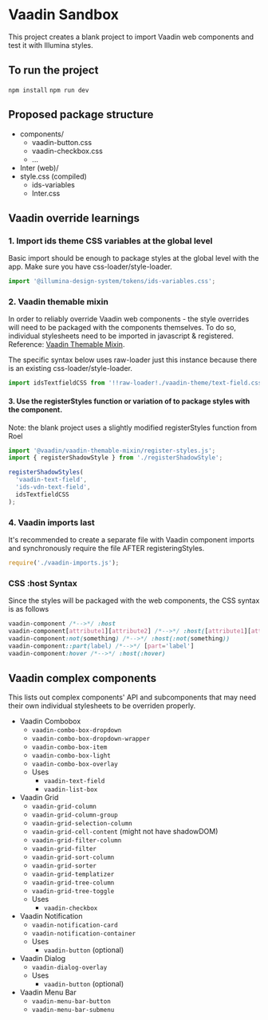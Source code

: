 # Vaadin Sandbox

This project creates a blank project to import Vaadin web components and test it with Illumina styles.

## To run the project

`npm install`
`npm run dev`

## Proposed package structure

- components/
  - vaadin-button.css
  - vaadin-checkbox.css
  - ...
- Inter (web)/
- style.css (compiled)
  - ids-variables
  - Inter.css

## Vaadin override learnings

### 1. Import ids theme CSS variables at the global level

Basic import should be enough to package styles at the global level with the app. Make sure you have css-loader/style-loader.

```javascript
import '@illumina-design-system/tokens/ids-variables.css';
```

### 2. Vaadin themable mixin

In order to reliably override Vaadin web components - the style overrides will need to be packaged with the components themselves. To do so, individual stylesheets need to be imported in javascript & registered. Reference: [Vaadin Themable Mixin](https://github.com/vaadin/vaadin-themable-mixin).

The specific syntax below uses raw-loader just this instance because there is an existing css-loader/style-loader.

```javascript
import idsTextfieldCSS from '!!raw-loader!./vaadin-theme/text-field.css';
```

#### 3. Use the registerStyles function or variation of to package styles with the component.

Note: the blank project uses a slightly modified registerStyles function from Roel

```javascript
import '@vaadin/vaadin-themable-mixin/register-styles.js';
import { registerShadowStyle } from './registerShadowStyle';

registerShadowStyles(
  'vaadin-text-field',
  'ids-vdn-text-field',
  idsTextfieldCSS
);
```

### 4. Vaadin imports last

It's recommended to create a separate file with Vaadin component imports and synchronously require the file AFTER registeringStyles.

```javascript
require('./vaadin-imports.js');
```

### CSS :host Syntax

Since the styles will be packaged with the web components, the CSS syntax is as follows

```css
vaadin-component /*-->*/ :host
vaadin-component[attribute1][attribute2] /*-->*/ :host([attribute1][attribute2])
vaadin-component:not(something) /*-->*/ :host(:not(something))
vaadin-component::part(label) /*-->*/ [part='label']
vaadin-component:hover /*-->*/ :host(:hover)
```

## Vaadin complex components

This lists out complex components' API and subcomponents that may need their own individual stylesheets to be overriden properly.

- Vaadin Combobox
  - `vaadin-combo-box-dropdown`
  - `vaadin-combo-box-dropdown-wrapper`
  - `vaadin-combo-box-item`
  - `vaadin-combo-box-light`
  - `vaadin-combo-box-overlay`
  - Uses
    - `vaadin-text-field`
    - `vaadin-list-box`
- Vaadin Grid
  - `vaadin-grid-column`
  - `vaadin-grid-column-group`
  - `vaadin-grid-selection-column`
  - `vaadin-grid-cell-content` (might not have shadowDOM)
  - `vaadin-grid-filter-column`
  - `vaadin-grid-filter`
  - `vaadin-grid-sort-column`
  - `vaadin-grid-sorter`
  - `vaadin-grid-templatizer`
  - `vaadin-grid-tree-column`
  - `vaadin-grid-tree-toggle`
  - Uses
    - `vaadin-checkbox`
- Vaadin Notification
  - `vaadin-notification-card`
  - `vaadin-notification-container`
  - Uses
    - `vaadin-button` (optional)
- Vaadin Dialog
  - `vaadin-dialog-overlay`
  - Uses
    - `vaadin-button` (optional)
- Vaadin Menu Bar
  - `vaadin-menu-bar-button`
  - `vaadin-menu-bar-submenu`
